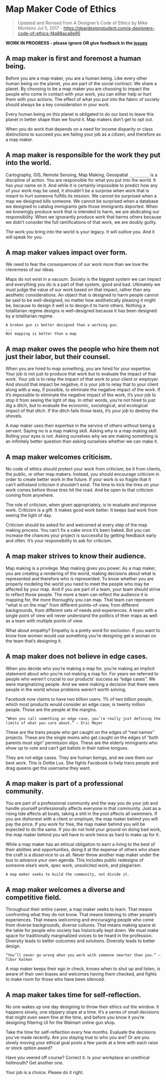 # Map Maker Code of Ethics
> Updated and Revised from A Designer’s Code of Ethics by Mike Monteiro Jul 5, 2017 - https://deardesignstudent.com/a-designers-code-of-ethics-f4a88aca9e95

**WORK IN PROGRESS - please ignore OR give feedback in the [issues](https://github.com/joeyklee/carto-code-of-ethics/issues)**

## A map maker is first and foremost a human being.

Before you are a map maker, you are a human being. Like every other human being on the planet, you are part of the social contract. We share a planet. By choosing to be a map maker you are choosing to impact the people who come in contact with your work, you can either help or hurt them with your actions. The effect of what you put into the fabric of society should always be a key consideration in your work.

Every human being on this planet is obligated to do our best to leave this planet in better shape than we found it. Map makers don’t get to opt out.

When you do work that depends on a need for income disparity or class distinctions to succeed you are failing your job as a citizen, and therefore as a map maker.

## A map maker is responsible for the work they put into the world.

Cartography, GIS, Remote Sensing, Map Making, Geospatial `_________` is a discipline of action. You are responsible for what you put into the world. It has your name on it. And while it is certainly impossible to predict how any of your work may be used, it shouldn’t be a surprise when work that is meant to hurt someone fulfills its mission. We cannot be surprised when a map we designed kills someone. We cannot be surprised when a database we designed to catalog immigrants gets those immigrants deported. When we knowingly produce work that is intended to harm, we are abdicating our responsibility. When we ignorantly produce work that harms others because we didn’t consider the full ramifications of that work, we are doubly guilty.

The work you bring into the world is your legacy. It will outlive you. And it will speak for you.

## A map maker values impact over form.

We need to fear the consequences of our work more than we love the cleverness of our ideas.

Maps do not exist in a vacuum. Society is the biggest system we can impact and everything you do is a part of that system, good and bad. Ultimately we must judge the value of our work based on that impact, rather than any aesthetic considerations. An object that is designed to harm people cannot be said to be well-designed, no matter how aesthetically pleasing it might be, because to design it well is to design it to harm others. Nothing a totalitarian regime designs is well-designed because it has been designed by a totalitarian regime.

    A broken gun is better designed than a working gun.
    ...
    Not mapping is better than a map 



## A map maker owes the people who hire them not just their labor, but their counsel.

When you are hired to map something, you are hired for your expertise. Your job is not just to produce that work but to evaluate the impact of that work. Your job is to relay the impact of that work to your client or employer. And should that impact be negative, it is your job to relay that to your client along with a way, if possible, to eliminate the negative impact of the work. If it’s impossible to eliminate the negative impact of the work, it’s your job to stop it from seeing the light of day. In other words, you’re not hired to just dig a ditch, but to evaluate the economic, sociological, and ecological impact of that ditch. If the ditch fails those tests, it’s your job to destroy the shovels.

A map maker uses their expertise in the service of others without being a servant. Saying no is a map making skill. Asking why is a map making skill. Rolling your eyes is not. Asking ourselves why we are making something is an infinitely better question than asking ourselves whether we can make it.

## A map maker welcomes criticism.

No code of ethics should protect your work from criticism, be it from clients, the public, or other map makers. Instead, you should encourage criticism in order to create better work in the future. If your work is so fragile that it can’t withstand criticism it shouldn’t exist. The time to kick the tires on your work comes before those tires hit the road. And be open to that criticism coming from anywhere.

The role of criticism, when given appropriately, is to evaluate and improve work. Criticism is a gift. It makes good work better. It keeps bad work from seeing the light of day.

Criticism should be asked for and welcomed at every step of the map making process. You can’t fix a cake once it’s been baked. But you can increase the chances your project is successful by getting feedback early and often. It’s your responsibility to ask for criticism.

## A map maker strives to know their audience.

Map making is a privilege. Map making gives you power. As a map maker, you are creating a rendering of the world, making decisions about what is represented and therefore who is represented. To know whether you are properly modeling the world you need to meet the people who may be affected by your map. And if you are part of a team, your team should strive to reflect those people. The more a team can reflect the audience it is mapping for, the more thoroughly you can map. That team can represent "what is on the map" from different points-of-view, from different backgrounds, from different sets of needs and experiences. A team with a single point of view will never understand the politics of their maps as well as a team with multiple points of view.

What about empathy? Empathy is a pretty word for exclusion. If you want to know how women would use something you’re designing get a woman on the team that’s designing it.

## A map maker does not believe in edge cases.

When you decide who you’re making a map for, you’re making an implicit statement about who you’re not making a map for. For years we referred to people who weren’t crucial to our products’ success as “edge cases”. We were marginalizing people. And we were making a decision that there were people in the world whose problems weren’t worth solving. 

Facebook now claims to have two billion users. 1% of two billion people, which most products would consider an edge case, is twenty million people. Those are the people at the margins.

    “When you call something an edge case, you’re really just defining the limits of what you care about.” — Eric Meyer

These are the trans people who get caught on the edges of “real names” projects. These are the single moms who get caught on the edges of “both parents must sign” permission slips. These are the elderly immigrants who show up to vote and can’t get ballots in their native tongues.

They are not edge cases. They are human beings, and we owe them our best work.
This is Dottie Lux. She fights Facebook to help trans people and drag queens get the username they want.

## A map maker is part of a professional community.

You are part of a professional community and the way you do your job and handle yourself professionally affects everyone in that community. Just as a rising tide affects all boats, taking a shit in the pool affects all swimmers. If you are dishonest with a client or employer, the map maker behind you will pay the price. If you work for free, the map maker behind you will be expected to do the same. If you do not hold your ground on doing bad work, the map maker behind you will have to work twice as hard to make up for it.

While a map maker has an ethical obligation to earn a living to the best of their abilities and opportunities, doing it at the expense of others who share the craft is a disservice to us all. Never throw another map maker under the bus to advance your own agenda. This includes public redesigns of someone else’s work, spec work, unsolicited work, and plagiarism.

    A map maker seeks to build the community, not divide it.

## A map maker welcomes a diverse and competitive field.

Throughout their entire career, a map maker seeks to learn. That means confronting what they do not know. That means listening to other people’s experiences. That means welcoming and encouraging people who come from diverse backgrounds, diverse cultures. That means making space at the table for people who society has historically kept down. We must make space for traditionally marginalized voices to be heard in the profession. Diversity leads to better outcomes and solutions. Diversity leads to better design.

    “You’ll never go wrong when you work with someone smarter than you.” — Tibor Kalman

A map maker keeps their ego in check, knows when to shut up and listen, is aware of their own biases and welcomes having them checked, and fights to make room for those who have been silenced.

## A map maker takes time for self-reflection.

No one wakes up one day designing to throw their ethics out the window. It happens slowly, one slippery slope at a time. It’s a series of small decisions that might even seem fine at the time, and before you know it you’re designing filtering UI for the Walmart online gun shop.

Take the time for self-reflection every few months. Evaluate the decisions you’ve made recently. Are you staying true to who you are? Or are you slowly moving your ethical goal posts a few yards at a time with each raise or stock option award?

Have you veered off course? Correct it. Is your workplace an unethical hellmouth? Get another one.

Your job is a choice. Please do it right.